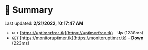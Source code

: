 # 📖 Summary
Last updated: **2/21/2022, 10:17:47 AM**

- `GET` [https://uptimerfree.tk](https://uptimerfree.tk) - **Up** (1238ms)
- `GET` [https://monitoruptimer.tk](https://monitoruptimer.tk) - **Down** (223ms)
